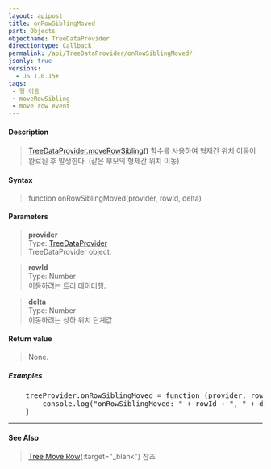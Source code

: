 ```yaml
---
layout: apipost
title: onRowSiblingMoved
part: Objects
objectname: TreeDataProvider
directiontype: Callback
permalink: /api/TreeDataProvider/onRowSiblingMoved/
jsonly: true
versions:
  - JS 1.0.15+
tags:
 - 행 이동
 - moveRowSibling
 - move row event
---
```



#### Description

> [TreeDataProvider.moveRowSibling()](/api/TreeDataProvider/moveRowSibling/) 함수를 사용하여 형제간 위치 이동이 완료된 후 발생한다. (같은 부모의 형제간 위치 이동)  

#### Syntax

> function onRowSiblingMoved(provider, rowId, delta)  

#### Parameters

> **provider**  
> Type: [TreeDataProvider](/api/TreeDataProvider/)  
> TreeDataProvider object.   

> **rowId**    
> Type: Number    
> 이동하려는 트리 데이터행.    

> **delta**    
> Type: Number    
> 이동하려는 상하 위치 단계값      

#### Return value

> None.   

##### Examples 

<pre class="prettyprint">
    treeProvider.onRowSiblingMoved = function (provider, rowId, delta) {
        console.log("onRowSiblingMoved: " + rowId + ", " + delta);
    }
</pre>

---

#### See Also

> [Tree Move Row](http://demo.realgrid.net/Demo/TreeMoveRow){:target="_blank"} 참조   